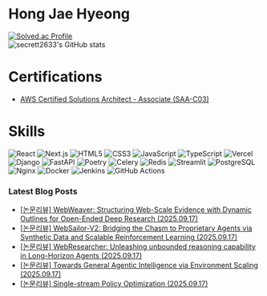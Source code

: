 # Hong Jae Hyeong

[![Solved.ac Profile](http://mazassumnida.wtf/api/v2/generate_badge?boj=secrett2633)](https://solved.ac/secrett2633/)  
![secrett2633's GitHub stats](https://github-readme-stats.vercel.app/api?username=secrett2633&show_icons=true&theme=radical)  

# Certifications
- [AWS Certified Solutions Architect - Associate (SAA-C03)](https://www.credly.com/badges/ee24ba15-e661-4741-bc4c-46bdaca76e75/public_url)

# Skills
![React](https://img.shields.io/badge/React-61DAFB.svg?&style=for-the-badge&logo=React&logoColor=white)
![Next.js](https://img.shields.io/badge/Next.js-000000.svg?&style=for-the-badge&logo=Next.js&logoColor=white)
![HTML5](https://img.shields.io/badge/HTML5-E34F26.svg?&style=for-the-badge&logo=HTML5&logoColor=white)
![CSS3](https://img.shields.io/badge/CSS3-1572B6.svg?&style=for-the-badge&logo=CSS3&logoColor=white)
![JavaScript](https://img.shields.io/badge/JavaScript-F7DF1E.svg?&style=for-the-badge&logo=JavaScript&logoColor=white)
![TypeScript](https://img.shields.io/badge/TypeScript-3178C6.svg?&style=for-the-badge&logo=TypeScript&logoColor=white)
![Vercel](https://img.shields.io/badge/Vercel-000000.svg?&style=for-the-badge&logo=Vercel&logoColor=white)  
![Django](https://img.shields.io/badge/Django-092E20.svg?&style=for-the-badge&logo=Django&logoColor=white)
![FastAPI](https://img.shields.io/badge/FastAPI-009688.svg?&style=for-the-badge&logo=FastAPI&logoColor=white)
![Poetry](https://img.shields.io/badge/Poetry-7031B9.svg?&style=for-the-badge&logo=Poetry&logoColor=white)
![Celery](https://img.shields.io/badge/Celery-378B29.svg?&style=for-the-badge&logo=Celery&logoColor=white)
![Redis](https://img.shields.io/badge/Redis-DC382D.svg?&style=for-the-badge&logo=Redis&logoColor=white)
![Streamlit](https://img.shields.io/badge/Streamlit-FF4B4B.svg?&style=for-the-badge&logo=Streamlit&logoColor=white)
![PostgreSQL](https://img.shields.io/badge/PostgreSQL-4169E1.svg?&style=for-the-badge&logo=PostgreSQL&logoColor=white)  
![Nginx](https://img.shields.io/badge/Nginx-009639.svg?&style=for-the-badge&logo=Nginx&logoColor=white)
![Docker](https://img.shields.io/badge/Docker-2496ED.svg?&style=for-the-badge&logo=Docker&logoColor=white)
![Jenkins](https://img.shields.io/badge/Jenkins-D24939.svg?&style=for-the-badge&logo=Jenkins&logoColor=white)
![GitHub Actions](https://img.shields.io/badge/GitHub%20Actions-2088FF.svg?&style=for-the-badge&logo=GitHub%20Actions&logoColor=white)

### Latest Blog Posts
- [[논문리뷰] WebWeaver: Structuring Web-Scale Evidence with Dynamic Outlines for Open-Ended Deep Research (2025.09.17)](https://secrett2633.github.io/ai/review/2025-9-17-WebWeaver_Structuring_Web-Scale_Evidence_with_Dynamic_Outlines_for_Open-Ended_Deep_Research/)
- [[논문리뷰] WebSailor-V2: Bridging the Chasm to Proprietary Agents via Synthetic Data and Scalable Reinforcement Learning (2025.09.17)](https://secrett2633.github.io/ai/review/2025-9-17-WebSailor-V2_Bridging_the_Chasm_to_Proprietary_Agents_via_Synthetic_Data_and_Scalable_Reinforcement_Learning/)
- [[논문리뷰] WebResearcher: Unleashing unbounded reasoning capability in Long-Horizon Agents (2025.09.17)](https://secrett2633.github.io/ai/review/2025-9-17-WebResearcher_Unleashing_unbounded_reasoning_capability_in_Long-Horizon_Agents/)
- [[논문리뷰] Towards General Agentic Intelligence via Environment Scaling (2025.09.17)](https://secrett2633.github.io/ai/review/2025-9-17-Towards_General_Agentic_Intelligence_via_Environment_Scaling/)
- [[논문리뷰] Single-stream Policy Optimization (2025.09.17)](https://secrett2633.github.io/ai/review/2025-9-17-Single-stream_Policy_Optimization/)